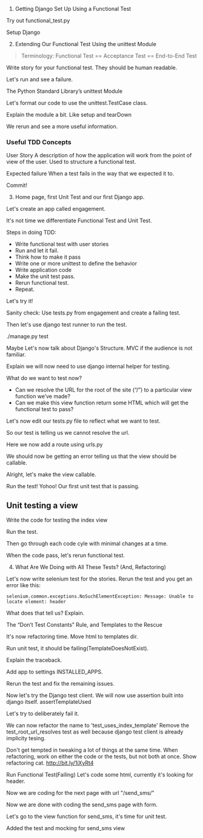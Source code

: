 

1. Getting Django Set Up Using a Functional Test

Try out functional_test.py

Setup Django


2. Extending Our Functional Test Using the unittest Module

> Terminology: Functional Test == Acceptance Test == End-to-End Test

Write story for your functional test.
They should be human readable.

Let's run and see a failure.

The Python Standard Library’s unittest Module

Let's format our code to use the unittest.TestCase class.

Explain the module a bit. Like setup and tearDown

We rerun and see a more useful information.

### Useful TDD Concepts

User Story
A description of how the application will work from the point of view of the user. Used to structure a functional test.

Expected failure
When a test fails in the way that we expected it to.

Commit!

3. Home page, first Unit Test and our first Django app.

Let's create an app called engagement.

It's not time we differentiate Functional Test and Unit Test.

Steps in doing TDD:
* Write functional test with user stories
* Run and let it fail.
* Think how to make it pass
* Write one or more unittest to define the behavior
* Write application code
* Make the unit test pass.
* Rerun functional test.
* Repeat.

Let's try it!

Sanity check:
Use tests.py from engagement and create a failing test.

Then let's use django test runner to run the test.

./manage.py test

Maybe Let's now talk about Django's Structure. MVC if the audience is not familiar.

Explain we will now need to use django internal helper for testing.

What do we want to test now?

* Can we resolve the URL for the root of the site (“/”) to a particular view function we’ve made?
* Can we make this view function return some HTML which will get the functional test to pass?

Let's now edit our tests.py file to reflect what we want to test.

So our test is telling us we cannot resolve the url.

Here we now add a route using urls.py

We should now be getting an error telling us that the view should be callable.

Alright, let's make the view callable.

Run the test! 
Yohoo! Our first unit test that is passing.


## Unit testing a view
Write the code for testing the index view

Run the test.

Then go through each code cyle with minimal changes at a time.

When the code pass, let's rerun functional test.


4. What Are We Doing with All These Tests? (And, Refactoring)

Let's now write selenium test for the stories.
Rerun the test and you get an error like this:

```
selenium.common.exceptions.NoSuchElementException: Message: Unable to locate element: header
```

What does that tell us? Explain.


The “Don’t Test Constants” Rule, and Templates to the Rescue

It's now refactoring time.
Move html to templates dir.

Run unit test, it should be failing(TemplateDoesNotExist).

Explain the traceback.

Add app to settings INSTALLED_APPS.

Rerun the test and fix the remaining issues.

Now let's try the Django test client.
We will now use assertion built into django itself.
assertTemplateUsed

Let's try to deliberately fail it.

We can now refactor the name to 'test_uses_index_template'
Remove the test_root_url_resolves test as well because django 
test client is already implicity tesing.

Don't get tempted in tweaking a lot of things at the same time.
When refactoring, work on either the code or the tests, but not both at once.
Show refactoring cat.
http://bit.ly/1iXyRt4

Run Functional Test(Failing)
Let's code some html, currently it's looking for header.


Now we are coding for the next page with url "/send_sms/"

Now we are done with coding the send_sms page with form.

Let's go to the view function for send_sms, it's time for unit test.

Added the test and mocking for send_sms view
